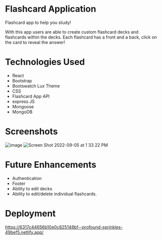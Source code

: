 # Flashcard Application

Flashcard app to help you study! 

With this app users are able to create custom flashcard decks and flashcards within the decks. Each flashcard has a front and a back, click on the card to reveal the answer!


# Technologies Used
- React
- Bootstrap
- Bootswatch Lux Theme
- CSS
- Flashcard App API
- express JS
- Mongoose
- MongoDB


# Screenshots
![image](https://user-images.githubusercontent.com/30585039/188510132-4d4b21a5-8acb-4445-a587-36df1b5618e8.png)
![Screen Shot 2022-09-05 at 1 33 22 PM](https://user-images.githubusercontent.com/30585039/188510147-9e025cb6-89ed-4952-9b3d-99310a3dc815.png)


# Future Enhancements
- Authentication 
- Footer
- Ability to edit decks
- Ability to edit/delete individual flashcards. 

# Deployment 
https://6317c44656b10e0c825148bf--profound-sprinkles-49bef5.netlify.app/

